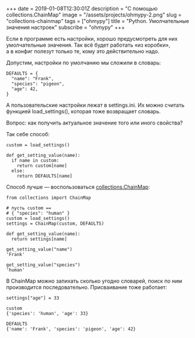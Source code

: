 +++
date = 2019-01-08T12:30:01Z
description = "С помощью collections.ChainMap"
image = "/assets/projects/ohmypy-2.png"
slug = "collections-chainmap"
tags = ["ohmypy"]
title = "Python. Умолчательные значения настроек"
subscribe = "ohmypy"
+++

Если в программе есть настройки, хорошо предусмотреть для них умолчательные значения. Так всё будет работать «из коробки», а в конфиг полезут только те, кому это действительно надо.

Допустим, настройки по умолчанию мы сложили в словарь:

```
DEFAULTS = {
  "name": "Frank",
  "species": "pigeon",
  "age": 42,
}
```

А пользовательские настройки лежат в settings.ini. Их можно считать функцией load_settings(), которая тоже возвращает словарь.

Вопрос: как получить актуальное значение того или иного свойства?

Так себе способ:

```
custom = load_settings()

def get_setting_value(name):
  if name in custom:
    return custom[name]
  else:
    return DEFAULTS[name]
```

Способ лучше — воспользоваться [collections.ChainMap](https://devdocs.io/python/library/collections#collections.ChainMap):

```
from collections import ChainMap

# пусть custom ==
# { "species": "human" }
custom = load_settings()
settings = ChainMap(custom, DEFAULTS)

def get_setting_value(name):
  return settings[name]

get_setting_value("name")
'Frank'

get_setting_value("species")
'human'
```

В ChainMap можно запихать сколько угодно словарей, поиск по ним производится последовательно. Присваивание тоже работает:

```
settings["age"] = 33

custom
{'species': 'human', 'age': 33}

DEFAULTS
{'name': 'Frank', 'species': 'pigeon', 'age': 42}
```
